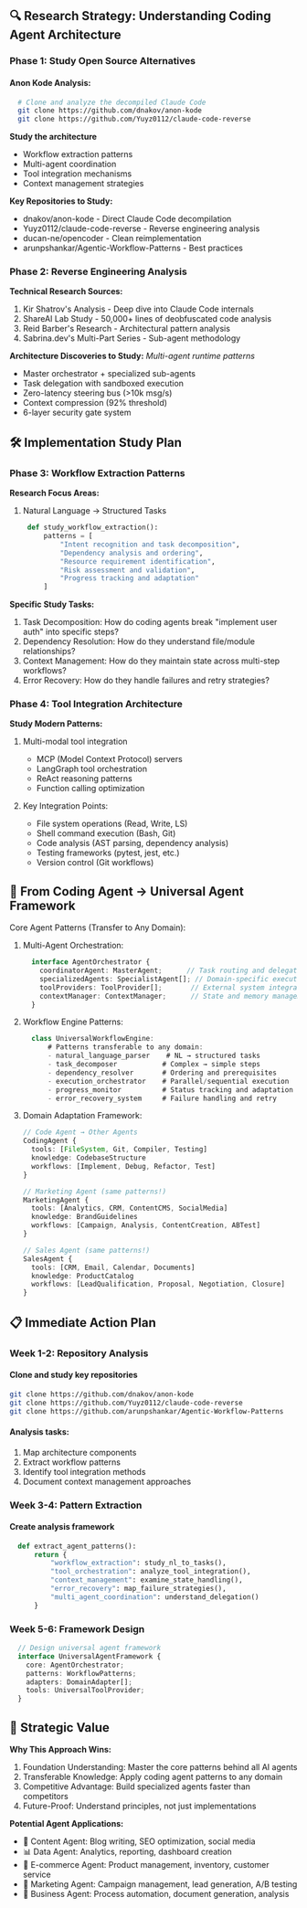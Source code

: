 

## 🔍 Research Strategy: Understanding Coding Agent Architecture

### Phase 1: Study Open Source Alternatives

#### Anon Kode Analysis:
```bash
  # Clone and analyze the decompiled Claude Code
  git clone https://github.com/dnakov/anon-kode
  git clone https://github.com/Yuyz0112/claude-code-reverse
```
**Study the architecture**
  - Workflow extraction patterns
  - Multi-agent coordination
  - Tool integration mechanisms
  - Context management strategies

**Key Repositories to Study:**
  - dnakov/anon-kode - Direct Claude Code decompilation
  - Yuyz0112/claude-code-reverse - Reverse engineering analysis
  - ducan-ne/opencoder - Clean reimplementation
  - arunpshankar/Agentic-Workflow-Patterns - Best practices

### Phase 2: Reverse Engineering Analysis

**Technical Research Sources:**
  1. Kir Shatrov's Analysis - Deep dive into Claude Code internals
  2. ShareAI Lab Study - 50,000+ lines of deobfuscated code analysis
  3. Reid Barber's Research - Architectural pattern analysis
  4. Sabrina.dev's Multi-Part Series - Sub-agent methodology

**Architecture Discoveries to Study:**
  *Multi-agent runtime patterns*
  - Master orchestrator + specialized sub-agents
  - Task delegation with sandboxed execution
  - Zero-latency steering bus (>10k msg/s)
  - Context compression (92% threshold)
  - 6-layer security gate system

## 🛠️ Implementation Study Plan

### Phase 3: Workflow Extraction Patterns

**Research Focus Areas:**
1. Natural Language → Structured Tasks
   ```python
    def study_workflow_extraction():
        patterns = [
            "Intent recognition and task decomposition",
            "Dependency analysis and ordering",
            "Resource requirement identification",
            "Risk assessment and validation",
            "Progress tracking and adaptation"
        ]
   ```

  **Specific Study Tasks:**
  1. Task Decomposition: How do coding agents break "implement user auth" into specific steps?
  2. Dependency Resolution: How do they understand file/module relationships?
  3. Context Management: How do they maintain state across multi-step workflows?
  4. Error Recovery: How do they handle failures and retry strategies?

### Phase 4: Tool Integration Architecture

  **Study Modern Patterns:**
  1. Multi-modal tool integration
     - MCP (Model Context Protocol) servers
     - LangGraph tool orchestration
     - ReAct reasoning patterns
     - Function calling optimization

  2. Key Integration Points:
     - File system operations (Read, Write, LS)
     - Shell command execution (Bash, Git)
     - Code analysis (AST parsing, dependency analysis)
     - Testing frameworks (pytest, jest, etc.)
     - Version control (Git workflows)

## 🎯 From Coding Agent → Universal Agent Framework

  Core Agent Patterns (Transfer to Any Domain):

  1. Multi-Agent Orchestration:
      ```typescript
        interface AgentOrchestrator {
          coordinatorAgent: MasterAgent;      // Task routing and delegation
          specializedAgents: SpecialistAgent[]; // Domain-specific execution
          toolProviders: ToolProvider[];       // External system integration
          contextManager: ContextManager;      // State and memory management
        }
      ```
  2. Workflow Engine Patterns:
      ```typescript
        class UniversalWorkflowEngine:
            # Patterns transferable to any domain:
            - natural_language_parser    # NL → structured tasks
            - task_decomposer           # Complex → simple steps  
            - dependency_resolver       # Ordering and prerequisites
            - execution_orchestrator    # Parallel/sequential execution
            - progress_monitor          # Status tracking and adaptation
            - error_recovery_system     # Failure handling and retry
      ```
  3. Domain Adaptation Framework:
      ```typescript
      // Code Agent → Other Agents
      CodingAgent {
        tools: [FileSystem, Git, Compiler, Testing]
        knowledge: CodebaseStructure
        workflows: [Implement, Debug, Refactor, Test]
      }

      // Marketing Agent (same patterns!)
      MarketingAgent {
        tools: [Analytics, CRM, ContentCMS, SocialMedia]
        knowledge: BrandGuidelines
        workflows: [Campaign, Analysis, ContentCreation, ABTest]
      }

      // Sales Agent (same patterns!)
      SalesAgent {
        tools: [CRM, Email, Calendar, Documents]
        knowledge: ProductCatalog
        workflows: [LeadQualification, Proposal, Negotiation, Closure]
      }
     ```
## 📋 Immediate Action Plan

### Week 1-2: Repository Analysis

#### Clone and study key repositories
```bash
git clone https://github.com/dnakov/anon-kode
git clone https://github.com/Yuyz0112/claude-code-reverse
git clone https://github.com/arunpshankar/Agentic-Workflow-Patterns
```

#### Analysis tasks:
1. Map architecture components
2. Extract workflow patterns
3. Identify tool integration methods
4. Document context management approaches

### Week 3-4: Pattern Extraction

#### Create analysis framework
```python
  def extract_agent_patterns():
      return {
          "workflow_extraction": study_nl_to_tasks(),
          "tool_orchestration": analyze_tool_integration(),
          "context_management": examine_state_handling(),
          "error_recovery": map_failure_strategies(),
          "multi_agent_coordination": understand_delegation()
      }
```

### Week 5-6: Framework Design
```typescript
  // Design universal agent framework
  interface UniversalAgentFramework {
    core: AgentOrchestrator;
    patterns: WorkflowPatterns;
    adapters: DomainAdapter[];
    tools: UniversalToolProvider;
  }
```

## 🚀 Strategic Value

  **Why This Approach Wins:**
  1. Foundation Understanding: Master the core patterns behind all AI agents
  2. Transferable Knowledge: Apply coding agent patterns to any domain
  3. Competitive Advantage: Build specialized agents faster than competitors
  4. Future-Proof: Understand principles, not just implementations

  **Potential Agent Applications:**
  - 📝 Content Agent: Blog writing, SEO optimization, social media
  - 📊 Data Agent: Analytics, reporting, dashboard creation
  - 🛒 E-commerce Agent: Product management, inventory, customer service
  - 🎯 Marketing Agent: Campaign management, lead generation, A/B testing
  - 💼 Business Agent: Process automation, document generation, analysis
